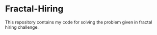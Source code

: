 # Fractal-Hiring
This repository contains my code for solving the problem given in fractal hiring challenge.
